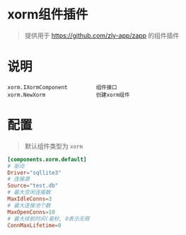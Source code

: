 
# xorm组件插件

> 提供用于 https://github.com/zly-app/zapp 的组件插件

# 说明

```text
xorm.IXormComponent         组件接口
xorm.NewXorm                创建xorm组件
``` 

# 配置

> 默认组件类型为 `xorm`

```toml
[components.xorm.default]
# 驱动
Driver="sqllite3"
# 连接源
Source="test.db"
# 最大空闲连接数
MaxIdleConns=3
# 最大连接池个数
MaxOpenConns=10
# 最大续航时间(毫秒, 0表示无限
ConnMaxLifetime=0
```
